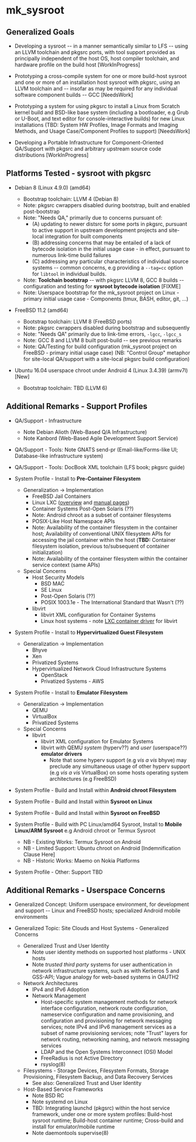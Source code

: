 mk_sysroot
==========

## Generalized Goals

* Developing a sysroot -- in a manner semantically similar to LFS --
  using an LLVM toolchain and pkgsrc ports, with tool support provided
  as principally independent of the host OS, host compiler toolchain,
  and hardware profile on the build host [WorkInProgress]

* Prototyping a cross-compile system for one or more build-host
  sysroot and one or more of an installation host sysroot with pkgsrc,
  using an LLVM toolchain and -- insofar as may be required for any
  individual software component builds -- GCC [NeedsWork]

* Prototyping a system for using pkgsrc to install a Linux from
  Scratch kernel build and BSD-like base system (including a bootloader,
  e.g Grub or U-Boot, and text editor for console-interactive builds)
  for new Linux installations (TBD: System HW Profiles, Image Formats
  and Imaging Methods, and Usage Case/Component Profiles to support)
  [NeedsWork]

* Developing a Portable Infrastructure for Component-Oriented QA/Support
  with pkgsrc and arbitrary upstream source code distributions
  [WorkInProgress]

## Platforms Tested - sysroot with pkgsrc

* Debian 8 (Linux 4.9.0) (amd64)
    * Bootstrap toolchain: LLVM 4 (Debian 8)
    * Note: pkgsrc cwrappers disabled during bootstrap, built and
      enabled post-bootstrap
    * Note: "Needs QA," primarily due to concerns pursuant of:
        * (A) updating to newer distsrc for some ports in pkgsrc,
          pursuant to active support in upstream development projects
          and site-local integration for built components
        * (B) addressing concerns that may be entailed of a lack of
          bytecode isolation in the initial usage case - in effect,
          pursuant to numerous link-time build failures
        * (C) addressing any particular characteristics of individual
          source systems -- common concerns, e.g providing a `--tag=cc`
          option for `libtool` in individual builds.
    * Note: **Toolchain bootstrap** -- with pkgsrc LLVM 8, GCC 8 builds
      --  configuration and testing for **sysroot bytecode isolation**
      [FIXME]
    * Note: Userspace bootstrap for the mk_sysroot project on Linux -
      primary initial usage case - Components (tmux, BASH, editor, git,
      ...)

* FreeBSD 11.2 (amd64)
    * Bootstrap toolchain: LLVM 8 (FreeBSD ports)
    * Note: pkgsrc cwrappers disabled during bootstrap and subsequently
    * Note: "Needs QA" primarily due to link-time errors, `-lgcc`, `-lgcc_s`
    * Note: GCC 8 and LLVM 8 built post-build -- see previous remarks
    * Note: QA/Testing for build configuration (mk_sysroot project on
      FreeBSD - primary initial usage case) (NB: "Control Group"
      metaphor for site-local QA/support with a site-local pkgsrc
      build configuration)

* Ubuntu 16.04 userspace chroot under Android 4 (Linux 3.4.39) (armv7l) [New]
    * Bootstrap toolchain: TBD (LLVM 6)

## Additional Remarks - Support Profiles

* QA/Support - Infrastructure
    * Note Debian Alioth (Web-Based Q/A Infrastructure)
    * Note Kanbord (Web-Based Agile Development Support Service)

* QA/Support - Tools: Note GNATS send-pr (Email-like/Forms-like UI;
  Database-like infrastructure system)

* QA/Support - Tools: DocBook XML toolchain (LFS book; pkgsrc guide)

* System Profile - Install to **Pre-Container Filesystem**
    * Generalization -> Implementation
        * FreeBSD Jail Containers
        * Linux LXC
          ([overview](https://linuxcontainers.org/lxc/introduction/#components) 
          and [manual pages](https://linuxcontainers.org/lxc/manpages/))
        * Container Systems Post-Open Solaris (??)
        * Note: Android chroot as a subset of container filesystems
        * POSIX-Like Host Namespace APIs
        * Note: Availability of the container filesystem in the
          container host; Availability  of conventional UNIX filesystem
          APIs for accessing the jail container within the host
          (**TBD:** Container filesystem isolation, previous
          to/subsequent of container initialization)
        * Note: Availability of the container filesystem within the
          container service context (same APIs)
    * Special Concerns
        * Host Security Models
            * BSD MAC
            * SE Linux
            * Post-Open Solaris (??)
            * POSIX 1003.1e - The International Standard that Wasn't (??)
        * libvirt
            * libvirt XML configuration for Container Systems
            * Linux host systems - note [LXC container driver](https://libvirt.org/drvlxc.html) for libvirt

* System Profile - Install to **Hypervirtualized Guest Filesystem**
    * Generalization -> Implementation
        * Bhyve
        * Xen
        * Privatized Systems
        * Hypervirtualized Network Cloud Infrastructure Systems
            * OpenStack
            * Privatized Systems - AWS

* System Profile - Install to **Emulator Filesystem**
    * Generalization -> Implementation
        * QEMU
        * VirtualBox
        * Privatized Systems
    * Special Concerns
        * libvirt
            * libvirt XML configuration for Emulator Systems
            * libvirt with QEMU _system_ (hyperv??) and _user_
              (userspace??) **emulator drivers**
                * Note that some hyperv support (e.g _vis a vis_ bhyve)
                  may preclude any simultaneous usage of other hyperv
                  support (e.g _vis a vis_ VirtualBox) on some hosts
                  operating system architectures (e.g FreeBSD)

* System Profile - Build and Install within **Android chroot Filesystem**

* System Profile - Build and Install within **Sysroot on Linux**

* System Profile - Build and Install within **Sysroot on FreeBSD**

* System Profile - Build with PC Linux/amd64 Sysroot, Install to
      **Mobile Linux/ARM Sysroot** e.g Android chroot or Termux Sysroot
    * NB - Existing Works: Termux Sysroot on Android
    * NB - Limited Support: Ubuntu chroot on Android [Indemnification
      Clause Here]
    * NB - Historic Works: Maemo on Nokia Platforms

* System Profile - Other: Support TBD

## Additional Remarks - Userspace Concerns

* Generalized Concept: Uniform userspace environment, for development
  and support -- Linux and FreeBSD hosts; specialized Android mobile
  environments

* Generalized Topic: Site Clouds and Host Systems - Generalized Concerns
    * Generalized Trust and User Identity
        * Note user identity methods on supported host platforms -  UNIX
          hosts
        * Note _trusted third party_ systems for user authentication in
          network infrastructure systems, such as with Kerberos 5
          and GSS-API; Vague analogy for web-based systems in OAUTH2
    * Network Architectures
        * IPv4 and IPv6 Adoption
        * Network Management
            * Host-specific system management methods for network
              interface configuration, network route configuration,
              nameservice configuration and name provisioning, and
              configuration and provisioning for network messaging
              services; note IPv4 and IPv6 management services as a
              subset of name provisioning services; note "Trust" layers
              for network routing, networking naming, and network
              messaging services
            * LDAP and the Open Systems Interconnect (OSI) Model
            * FreeRadius is not Active Directory
            * rsyslog(8)
    * Filesystems - Storage Devices, Filesystem Formats, Storage
      Provisioning, Filesystem Backup, and Data Recovery Services
        * See also: Generalized Trust and User Identity
    * Host-Based Service Frameworks
        * Note BSD RC
        * Note systemd on Linux
        * TBD: Integrating launchd (pkgsrc) within the host service
          framework, under one or more system profiles: Build-host
          sysroot runtime; Build-host container runtime; Cross-build and
          install for emulator/mobile runtime
        * Note daemontools supervise(8)

<!--  LocalWords:  mk sysroot LFS LLVM toolchain pkgsrc WorkInProgress
 -->
<!--  LocalWords:  NeedsWork amd cwrappers distsrc bytecode FIXME lgcc
 -->
<!--  LocalWords:  FreeBSD userspace chroot armv TBD bootloader HW UI
 -->
<!--  LocalWords:  Kanbord DocBook Pre Filesystem LXC libvirt href APIs
 -->
<!--  LocalWords:  Solaris POSIX Namespace Hypervirtualized Bhyve Xen
 -->
<!--  LocalWords:  OpenStack QEMU VirtualBox hyperv vis bhyve Termux
 -->
<!--  LocalWords:  Maemo filesystems Kerberos GSS OAUTH IPv nameservice
 -->
<!--  LocalWords:  LDAP OSI FreeRadius rsyslog systemd launchd runtime
 -->
<!--  LocalWords:  daemontools libtool tmux
 -->
